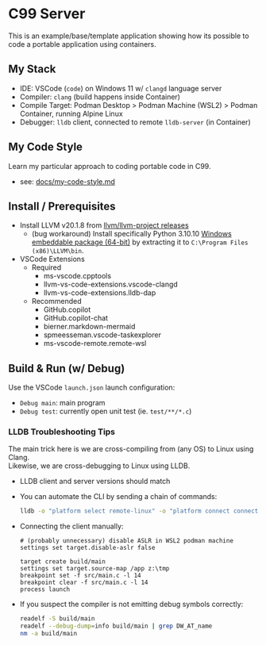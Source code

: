 # C99 Server

This is an example/base/template application showing how its possible to code a portable application using containers.

## My Stack

- IDE: VSCode (`code`) on Windows 11 w/ `clangd` language server
- Compiler: `clang` (build happens inside Container)
- Compile Target: Podman Desktop > Podman Machine (WSL2) > Podman Container, running Alpine Linux
- Debugger: `lldb` client, connected to remote `lldb-server` (in Container)

## My Code Style

Learn my particular approach to coding portable code in C99.

- see: [docs/my-code-style.md](docs/my-code-style.md)

## Install / Prerequisites

- Install LLVM v20.1.8 from [llvm/llvm-project releases](https://github.com/llvm/llvm-project/releases/)
  - (bug workaround) Install specifically Python 3.10.10 [Windows embeddable package (64-bit)](https://www.python.org/downloads/release/python-31010/) by extracting it to `C:\Program Files (x86)\LLVM\bin`.
- VSCode Extensions
  - Required
    - ms-vscode.cpptools
    - llvm-vs-code-extensions.vscode-clangd
    - llvm-vs-code-extensions.lldb-dap
  - Recommended
    - GitHub.copilot
    - GitHub.copilot-chat
    - bierner.markdown-mermaid
    - spmeesseman.vscode-taskexplorer
    - ms-vscode-remote.remote-wsl

## Build & Run (w/ Debug)

Use the VSCode `launch.json` launch configuration:

- `Debug main`: main program
- `Debug test`: currently open unit test (ie. `test/**/*.c`)

### LLDB Troubleshooting Tips

The main trick here is we are cross-compiling from (any OS) to Linux using Clang.  
Likewise, we are cross-debugging to Linux using LLDB.

- LLDB client and server versions should match

- You can automate the CLI by sending a chain of commands:
  ```sh
  lldb -o "platform select remote-linux" -o "platform connect connect://localhost:2345" 
  ```

- Connecting the client manually:
  ```
  # (probably unnecessary) disable ASLR in WSL2 podman machine
  settings set target.disable-aslr false

  target create build/main
  settings set target.source-map /app z:\tmp
  breakpoint set -f src/main.c -l 14
  breakpoint clear -f src/main.c -l 14
  process launch
  ```

- If you suspect the compiler is not emitting debug symbols correctly:
  ```sh
  readelf -S build/main
  readelf --debug-dump=info build/main | grep DW_AT_name
  nm -a build/main
  ```